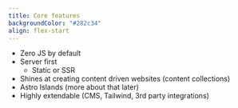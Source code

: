 ```yaml
---
title: Core features
backgroundColor: "#282c34"
align: flex-start
---
```


- Zero JS by default
- Server first
  - Static or SSR
- Shines at creating content driven websites (content collections)
- Astro Islands (more about that later)
- Highly extendable (CMS, Tailwind, 3rd party integrations)
